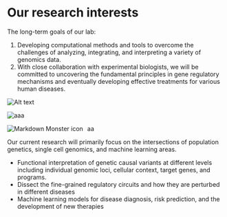 <!-- ---
title: TBC 

event: genetic variant
event_url: https://example.org

location: Wowchemy HQ
address:
  street: 450 Serra Mall
  city: Stanford
  region: CA
  postcode: '94305'
  country: United States

summary: An example event.
abstract: 'Lorem ipsum dolor sit amet, consectetur adipiscing elit. Duis posuere tellusac convallis placerat. Proin tincidunt magna sed ex sollicitudin condimentum. Sed ac faucibus dolor, scelerisque sollicitudin nisi. Cras purus urna, suscipit quis sapien eu, pulvinar tempor diam.'

# Talk start and end times.
#   End time can optionally be hidden by prefixing the line with `#`.
date: '2030-06-01T13:00:00Z'
date_end: '2030-06-01T15:00:00Z'
all_day: false

# Schedule page publish date (NOT talk date).
publishDate: '2017-01-01T00:00:00Z'

authors: []
tags: []

# Is this a featured talk? (true/false)
featured: false

image:
  caption: 'Image credit: [**Unsplash**](https://unsplash.com/photos/bzdhc5b3Bxs)'
  focal_point: Right

url_code: ''
url_pdf: ''
url_slides: ''
url_video: ''

# Markdown Slides (optional).
#   Associate this talk with Markdown slides.
#   Simply enter your slide deck's filename without extension.
#   E.g. `slides = "example-slides"` references `content/slides/example-slides.md`.
#   Otherwise, set `slides = ""`.
slides:

# Projects (optional).
#   Associate this post with one or more of your projects.
#   Simply enter your project's folder or file name without extension.
#   E.g. `projects = ["internal-project"]` references `content/project/deep-learning/index.md`.
#   Otherwise, set `projects = []`.
projects:
---

Slides can be added in a few ways:

- **Create** slides using Wowchemy's [_Slides_](https://wowchemy.com/docs/managing-content/#create-slides) feature and link using `slides` parameter in the front matter of the talk file
- **Upload** an existing slide deck to `static/` and link using `url_slides` parameter in the front matter of the talk file
- **Embed** your slides (e.g. Google Slides) or presentation video on this page using [shortcodes](https://wowchemy.com/docs/writing-markdown-latex/).

Further event details, including page elements such as image galleries, can be added to the body of this page. -->



# Our research interests
The long-term goals of our lab:
1. Developing computational methods and tools to overcome the challenges of analyzing, integrating, and interpreting a variety of genomics data. 
2. With close collaboration with experimental biologists, we will be committed to uncovering the fundamental principles in gene regulatory mechanisms and eventually developing effective treatments for various human diseases.

<img title="a title" alt="Alt text" src="https://github.com/fl-yu/CUT-RUNTools-2.0/blob/master/images/sample.result.gata1.png">

![aaa](https://github.com/fl-yu/CUT-RUNTools-2.0/blob/master/images/sample.result.gata1.png)

aa
<img src="https://github.com/fl-yu/CUT-RUNTools-2.0/blob/master/images/sample.result.gata1.png"
     alt="Markdown Monster icon"
     style="float: left; margin-right: 10px;" />

     
Our current research will primarily focus on the intersections of population genetics, single cell genomics, and machine learning areas. 

- Functional interpretation of genetic causal variants at different levels including individual genomic loci, cellular context, target genes, and programs.   
- Dissect the fine-grained regulatory circuits and how they are perturbed in different diseases 
- Machine learning models for disease diagnosis, risk prediction, and the development of new therapies
